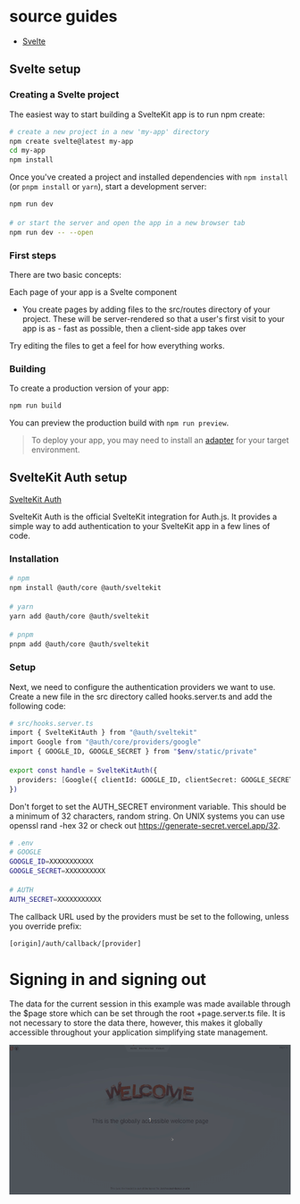 # source guides

- [Svelte](https://kit.svelte.dev/docs/creating-a-project)

## Svelte setup

### Creating a Svelte project

The easiest way to start building a SvelteKit app is to run npm create:

```bash
# create a new project in a new 'my-app' directory
npm create svelte@latest my-app
cd my-app
npm install
```

Once you've created a project and installed dependencies with `npm install` (or `pnpm install` or `yarn`), start a development server:

```bash
npm run dev

# or start the server and open the app in a new browser tab
npm run dev -- --open
```

### First steps

There are two basic concepts:

Each page of your app is a Svelte component

- You create pages by adding files to the src/routes directory of your project. These will be server-rendered so that a user's first visit to your app is as - fast as possible, then a client-side app takes over

Try editing the files to get a feel for how everything works.

### Building

To create a production version of your app:

```bash
npm run build
```

You can preview the production build with `npm run preview`.

> To deploy your app, you may need to install an [adapter](https://kit.svelte.dev/docs/adapters) for your target environment.

## SvelteKit Auth setup

[SvelteKit Auth](https://authjs.dev/reference/sveltekit)

SvelteKit Auth is the official SvelteKit integration for Auth.js. It provides a simple way to add authentication to your SvelteKit app in a few lines of code.

### Installation

```bash
# npm
npm install @auth/core @auth/sveltekit

# yarn
yarn add @auth/core @auth/sveltekit

# pnpm
pnpm add @auth/core @auth/sveltekit
```

### Setup

Next, we need to configure the authentication providers we want to use. Create a new file in the src directory called hooks.server.ts and add the following code:

```bash
# src/hooks.server.ts
import { SvelteKitAuth } from "@auth/sveltekit"
import Google from "@auth/core/providers/google"
import { GOOGLE_ID, GOOGLE_SECRET } from "$env/static/private"

export const handle = SvelteKitAuth({
  providers: [Google({ clientId: GOOGLE_ID, clientSecret: GOOGLE_SECRET })],
})
```

Don't forget to set the AUTH_SECRET environment variable. This should be a minimum of 32 characters, random string. On UNIX systems you can use openssl rand -hex 32 or check out https://generate-secret.vercel.app/32.

```bash
# .env
# GOOGLE
GOOGLE_ID=XXXXXXXXXXX
GOOGLE_SECRET=XXXXXXXXXX

# AUTH
AUTH_SECRET=XXXXXXXXXXX

```

The callback URL used by the providers must be set to the following, unless you override prefix:

```bash
[origin]/auth/callback/[provider]
```

# Signing in and signing out

The data for the current session in this example was made available through the $page store which can be set through the root +page.server.ts file. It is not necessary to store the data there, however, this makes it globally accessible throughout your application simplifying state management.

<img src="public/svelteAuth_01.gif">
